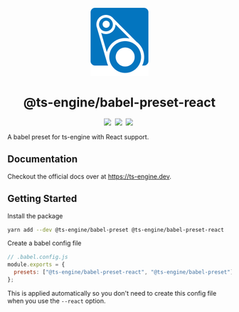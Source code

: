 <p align="center">
  <img 
    src="https://raw.githubusercontent.com/ts-engine/assets/master/logo.png"
    alt="ts-engine logo" 
  />
</p>
<h1 align="center">@ts-engine/babel-preset-react</h1>
<p align="center">
  <img style="display: inline-block; margin-right: 5px;" src="https://github.com/ts-engine/ts-engine/workflows/Verify/badge.svg" />
  <img style="display: inline-block; margin-right: 5px;" src="https://github.com/ts-engine/ts-engine/workflows/Publish/badge.svg" />
  <img style="display: inline-block; margin-right: 5px;" src="https://badgen.net/github/release/ts-engine/ts-engine" />
</p>

A babel preset for ts-engine with React support.

## Documentation

Checkout the official docs over at https://ts-engine.dev.

## Getting Started

Install the package

```sh
yarn add --dev @ts-engine/babel-preset @ts-engine/babel-preset-react
```

Create a babel config file

```js
// .babel.config.js
module.exports = {
  presets: ["@ts-engine/babel-preset-react", "@ts-engine/babel-preset"],
};
```

This is applied automatically so you don't need to create this config file when you use the `--react` option.
